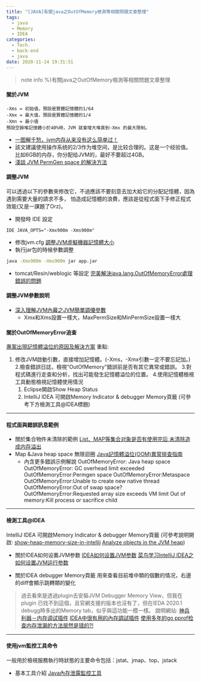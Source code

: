 ```yaml
---
title: "[JAVA]有關java之OutOfMemory檢測等相關問題文章整理"
tags:
  - java
  - Memory
  - IDEA
categories:
  - Tech.
  - back-end
  - java
date: 2020-11-14 19:31:51
---
```



>note info %}有關java之OutOfMemory檢測等相關問題文章整理


<!--more-->


#### 關於JVM
```
-Xms = 初始值，預設是實體記憶體的1/64
-Xmx = 最大值，預設是實體記憶體的1/4
-Xmn = 最小值
預設空餘堆記憶體小於40%時，JVM 就會增大堆直到-Xmx 的最大限制。
```

- [一图解千愁，jvm内存从来没有这么简单过！](https://juejin.im/post/5ed49e7c51882543012f9e6c "一图解千愁，jvm内存从来没有这么简单过！")
- 該文建議使用操作系统的2/3作为堆空间，是比较合理的。这是一个经验值。比如6GB的内存，你分配给JVM的，最好不要超过4GB。
- [淺談 JVM PermGen space 的解決方法](https://ithelp.ithome.com.tw/articles/10211000)

#### 調整JVM
可以透過以下的參數來修改它，不過應該不要刻意去加大給它的分配記憶體，因為遇到需要大量的請求不多，
怕造成記憶體的浪費，應該是從程式面下手修正程式效能(又是一課題了Orz)。
- 開發時 IDE 設定

```
IDE JAVA_OPTS="-Xmx900m -Xms900m"

```
- 修改jvm.cfg
[調整JVM虛擬機器記憶體大小](https://www.itread01.com/content/1546694105.html "調整JVM虛擬機器記憶體大小")
- 執行jar包的時候參數調整
```bash
java -Xmx900m -Xms900m jar app.jar
```


- tomcat/Resin/weblogic 等設定
[完美解決java.lang.OutOfMemoryError處理錯誤的問題](https://codertw.com/%E7%A8%8B%E5%BC%8F%E8%AA%9E%E8%A8%80/313033/ "完美解決java.lang.OutOfMemoryError處理錯誤的問題")

#### 調整JVM參數說明
- [深入理解JVM內幕之JVM簡單調優參數](https://kknews.cc/zh-tw/code/lxjr3bb.html "深入理解JVM內幕之JVM簡單調優參數")
	- Xmx和Xms設置一樣大，MaxPermSize和MinPermSize設置一樣大


#### 關於OutOfMemoryError追查
[專案出現記憶體溢位的原因及解決方案](https://www.itread01.com/content/1546849805.html "專案出現記憶體溢位的原因及解決方案")
重點:
1. 修改JVM啟動引數，直接增加記憶體。(-Xms，-Xmx引數一定不要忘記加。)
2.檢查錯誤日誌，檢視“OutOfMemory”錯誤前是否有其它異常或錯誤。
3.對程式碼進行走查和分析，找出可能發生記憶體溢位的位置。
4.使用記憶體檢視工具動態檢視記憶體使用情況
	1. Eclipse開啟Show Heap Status
	1. IntelliJ IDEA 可開啟Memory Indicator & debugger Memory頁籤
	(可參考下方檢測工具@IDEA標題)


------------
#### 程式面與錯誤訊息範例

-  關於集合物件未清除的範例
[List、MAP等集合对象是否有使用完后,未清除造成内存溢出](https://bbs.csdn.net/topics/391865237 "List、MAP等集合对象是否有使用完后,未清除造成内存溢出")
- Map &Java heap space 無限迴圈
[Java記憶體溢位(OOM)異常排查指南](https://www.itread01.com/content/1548835928.html "Java記憶體溢位(OOM)異常排查指南")
	- 內含更多錯誤示例解說
OutOfMemoryError: Java heap space
OutOfMemoryError: GC overhead limit exceeded
OutOfMemoryError:Permgen space
OutOfMemoryError:Metaspace
OutOfMemoryError:Unable to create new native thread
OutOfMemoryError:Out of swap space?
OutOfMemoryError:Requested array size exceeds VM limit
Out of memory:Kill process or sacrifice child

------------
#### 檢測工具@IDEA
IntelliJ IDEA 可開啟Memory Indicator & debugger Memory頁籤
	(可參考說明開啟:
	[show-heap-memory-size-in-intellij](https://stackoverflow.com/questions/36691118/is-it-possible-to-show-heap-memory-size-in-intellij-ide-android-studio "show-heap-memory-size-in-intellij")
		[Analyze objects in the JVM heap](https://www.jetbrains.com/help/idea/analyze-objects-in-the-jvm-heap.html "Analyze objects in the JVM heap"))
		
- 關於IDEA如何设置JVM参数
[IDEA如何设置JVM参数](https://blog.csdn.net/shuiCSDN/article/details/104144009 "IDEA如何设置JVM参数")
[菜鸟学习IntelliJ IDEA之如何设置JVM运行参数](https://blog.csdn.net/Gaomb_1990/article/details/80645056 "菜鸟学习IntelliJ IDEA之如何设置JVM运行参数")

-  關於IDEA debugger Memory頁籤
用來查看目前堆中類的個數的情况，右邊的diff會顯示跳轉類的變化
> 過去看來是透過plugin去安裝JVM Debugger Memory View，但我在plugin 已找不到這個，且官網支援的版本也沒有了，但在IEDA 2020.1 debugg時多出的Memory tab，似乎與這功能一模一樣。
說明網站:
[神兵利器－内存调试插件](https://www.jianshu.com/p/709fdc76d420 "神兵利器－内存调试插件")
[IDEA中很有用的內存調試插件](https://kknews.cc/zh-hk/code/2q4qpvz.html "IDEA中很有用的內存調試插件")
[使用多年的go pprof检查内存泄漏的方法居然是错的?!](https://colobu.com/2019/08/20/use-pprof-to-compare-go-memory-usage/ "使用多年的go pprof检查内存泄漏的方法居然是错的?!")

------------

#### 使用jvm監控工具命令
一般用於檢視服務執行時狀態的主要命令包括：jstat、jmap、top、jstack
- 基本工具介紹 [Java內存泄露監控工具](https://kknews.cc/code/pl6kmv2.html "Java內存泄露監控工具：JVM監控工具介紹  原文網址：https://kknews.cc/code/pl6kmv2.html")